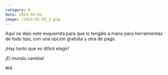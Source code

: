 ```yaml
--- 
category: A 
date: 2024-05-03 
image: /2024-05-03_2.png 
--- 
```


Aquí os dejo este esquemita para que lo tengáis a mano para herramientas de todo tipo, con una opción gratuita y otra de pago.

¡Hay tanto que es difícil elegir!

¡El mundo cambia!

#IA